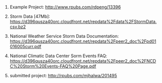 1. Example Project: http://www.rpubs.com/rdpeng/13396

2. Storm Data [47Mb]:
	https://d396qusza40orc.cloudfront.net/repdata%2Fdata%2FStormData.csv.bz2

3. National Weather Service Storm Data Documentation:
	https://d396qusza40orc.cloudfront.net/repdata%2Fpeer2_doc%2Fpd01016005curr.pdf

4. National Climatic Data Center Sorm Events FAQ:
	https://d396qusza40orc.cloudfront.net/repdata%2Fpeer2_doc%2FNCDC%20Storm%20Events-FAQ%20Page.pdf

5. submitted project: http://rpubs.com/mjhalwa/201495
